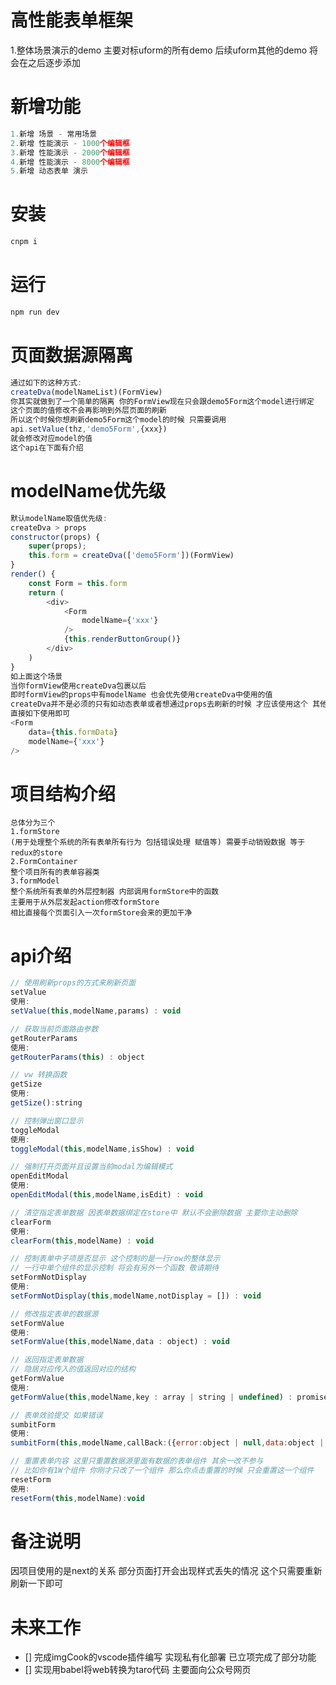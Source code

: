 # 高性能表单框架

1.整体场景演示的demo 主要对标uform的所有demo 后续uform其他的demo 将会在之后逐步添加

# 新增功能
```javascript
1.新增 场景 - 常用场景
2.新增 性能演示 - 1000个编辑框
3.新增 性能演示 - 2000个编辑框
4.新增 性能演示 - 8000个编辑框
5.新增 动态表单 演示
```

# 安装
```javascript
cnpm i 
```

# 运行
```javascript
npm run dev
```

# 页面数据源隔离
```javascript
通过如下的这种方式:
createDva(modelNameList)(FormView)
你其实就做到了一个简单的隔离 你的FormView现在只会跟demo5Form这个model进行绑定
这个页面的值修改不会再影响到外层页面的刷新
所以这个时候你想刷新demo5Form这个model的时候 只需要调用
api.setValue(thz,'demo5Form',{xxx})
就会修改对应model的值 
这个api在下面有介绍
```

# modelName优先级
```javascript
默认modelName取值优先级:
createDva > props
constructor(props) {
    super(props);
    this.form = createDva(['demo5Form'])(FormView)
}
render() {
    const Form = this.form
    return (
        <div>
            <Form
                modelName={'xxx'}
            />
            {this.renderButtonGroup()}
        </div>
    )
}
如上面这个场景
当你formView使用createDva包裹以后
即时formView的props中有modelName 也会优先使用createDva中使用的值
createDva并不是必须的只有如动态表单或者想通过props去刷新的时候 才应该使用这个 其他情况无需包裹
直接如下使用即可
<Form
    data={this.formData}
    modelName={'xxx'}
/>
```

# 项目结构介绍
```
总体分为三个
1.formStore
(用于处理整个系统的所有表单所有行为 包括错误处理 赋值等) 需要手动销毁数据 等于redux的store
2.FormContainer 
整个项目所有的表单容器类
3.formModel
整个系统所有表单的外层控制器 内部调用formStore中的函数
主要用于从外层发起action修改formStore
相比直接每个页面引入一次formStore会来的更加干净
```

# api介绍

```javascript
// 使用刷新props的方式来刷新页面
setValue
使用:
setValue(this,modelName,params) : void
```
```javascript
// 获取当前页面路由参数
getRouterParams
使用:
getRouterParams(this) : object
```

```javascript
// vw 转换函数
getSize
使用:
getSize():string
```

```javascript
// 控制弹出窗口显示
toggleModal
使用:
toggleModal(this,modelName,isShow) : void
```

```javascript
// 强制打开页面并且设置当前modal为编辑模式
openEditModal
使用:
openEditModal(this,modelName,isEdit) : void
```

```javascript
// 清空指定表单数据 因表单数据绑定在store中 默认不会删除数据 主要你主动删除
clearForm
使用:
clearForm(this,modelName) : void
```

```javascript
// 控制表单中子项是否显示 这个控制的是一行row的整体显示 
// 一行中单个组件的显示控制 将会有另外一个函数 敬请期待
setFormNotDisplay
使用:
setFormNotDisplay(this,modelName,notDisplay = []) : void
```

```javascript
// 修改指定表单的数据源
setFormValue
使用:
setFormValue(this,modelName,data : object) : void
```
```javascript
// 返回指定表单数据
// 隐居对应传入的值返回对应的结构
getFormValue
使用:
getFormValue(this,modelName,key : array | string | undefined) : promise
```

```javascript
// 表单效验提交 如果错误
sumbitForm
使用:
sumbitForm(this,modelName,callBack:({error:object | null,data:object | null})) : void
```

```javascript
// 重置表单内容 这里只重置数据源里面有数据的表单组件 其余一改不参与
// 比如你有1W个组件 你刚才只改了一个组件 那么你点击重置的时候 只会重置这一个组件
resetForm
使用:
resetForm(this,modelName):void
```

# 备注说明
因项目使用的是next的关系 部分页面打开会出现样式丢失的情况 这个只需要重新刷新一下即可

# 未来工作
- [] 完成imgCook的vscode插件编写 实现私有化部署 已立项完成了部分功能
- [] 实现用babel将web转换为taro代码 主要面向公众号网页
